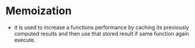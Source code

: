 # Memoization

- it is used to increase a functions performance by caching its previously computed results and then use that stored result if same function again execute.
